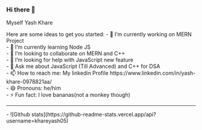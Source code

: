 ### Hi there 👋
Myself Yash Khare

<!--
**khareyash05/khareyash05** is a ✨ _special_ ✨ repository because its `README.md` (this file) appears on your GitHub profile.--!>

Here are some ideas to get you started:

  - 🔭 I’m currently working on MERN Project <br>
  - 🌱 I’m currently learning Node JS <br>
  - 👯 I’m looking to collaborate on MERN and C++ <br>
  - 🤔 I’m looking for help with JavaScript new feature <br>
  - 💬 Ask me about JavaScript (Till Advanced) and C++ for DSA <br>
  - 📫 How to reach me: My linkedin Profile https://www.linkedin.com/in/yash-khare-0978821aa/ <br>
  - 😄 Pronouns: he/him <br>
  - ⚡ Fun fact: I love bananas(not a monkey though) <br>
  <hr>
  
  - ![Github stats](https://github-readme-stats.vercel.app/api?username=khareyash05)
